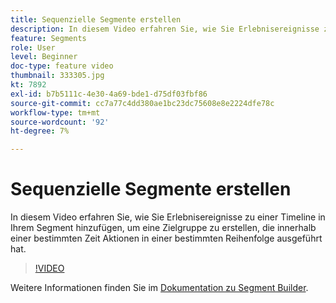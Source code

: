 ```yaml
---
title: Sequenzielle Segmente erstellen
description: In diesem Video erfahren Sie, wie Sie Erlebnisereignisse zu einer Timeline in Ihrem Segment hinzufügen, um eine Zielgruppe zu erstellen, die innerhalb einer bestimmten Zeit Aktionen in einer bestimmten Reihenfolge ausgeführt hat.
feature: Segments
role: User
level: Beginner
doc-type: feature video
thumbnail: 333305.jpg
kt: 7892
exl-id: b7b5111c-4e30-4a69-bde1-d75df03fbf86
source-git-commit: cc7a77c4dd380ae1bc23dc75608e8e2224dfe78c
workflow-type: tm+mt
source-wordcount: '92'
ht-degree: 7%

---
```


# Sequenzielle Segmente erstellen

In diesem Video erfahren Sie, wie Sie Erlebnisereignisse zu einer Timeline in Ihrem Segment hinzufügen, um eine Zielgruppe zu erstellen, die innerhalb einer bestimmten Zeit Aktionen in einer bestimmten Reihenfolge ausgeführt hat.

>[!VIDEO](https://video.tv.adobe.com/v/333305/?quality=12&learn=on)

Weitere Informationen finden Sie im [Dokumentation zu Segment Builder](https://experienceleague.adobe.com/docs/experience-platform/segmentation/ui/segment-builder.html?lang=de).